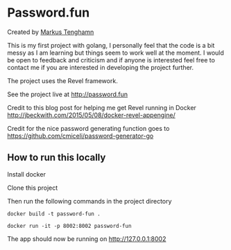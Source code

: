 # Password.fun

Created by [Markus Tenghamn](http://tenghamn.com)

This is my first project with golang, I personally feel that the code is a bit messy as
I am learning but things seem to work well at the moment. I would be open to feedback and
criticism and if anyone is interested feel free to contact me if you are interested in developing
the project further.

The project uses the Revel framework.

See the project live at http://password.fun

Credit to this blog post for helping me get Revel running in Docker http://jbeckwith.com/2015/05/08/docker-revel-appengine/

Credit for the nice password generating function goes to https://github.com/cmiceli/password-generator-go

## How to run this locally

Install docker

Clone this project

Then run the following commands in the project directory

`docker build -t password-fun .`

`docker run -it -p 8002:8002 password-fun`

The app should now be running on http://127.0.0.1:8002